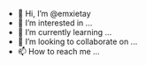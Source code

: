 - 👋 Hi, I’m @emxietay
- 👀 I’m interested in ...
- 🌱 I’m currently learning ...
- 💞️ I’m looking to collaborate on ...
- 📫 How to reach me ...

<!---
emxietay/emxietay is a ✨ special ✨ repository because its `README.md` (this file) appears on your GitHub profile.
You can click the Preview link to take a look at your changes.
--->
